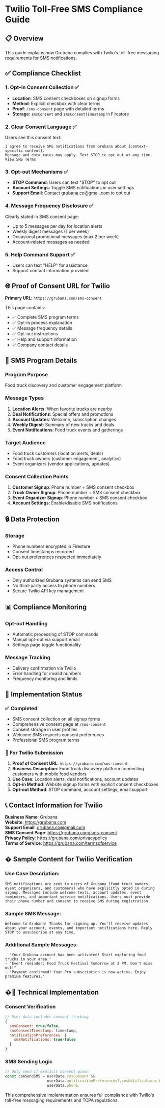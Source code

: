 # Twilio Toll-Free SMS Compliance Guide

## 📋 Overview
This guide explains how Grubana complies with Twilio's toll-free messaging requirements for SMS notifications.

## ✅ Compliance Checklist

### 1. **Opt-in Consent Collection** ✅
- **Location**: SMS consent checkboxes on signup forms
- **Method**: Explicit checkbox with clear terms
- **Proof**: `/sms-consent` page with detailed terms
- **Storage**: `smsConsent` and `smsConsentTimestamp` in Firestore

### 2. **Clear Consent Language** ✅
Users see this consent text:
```
I agree to receive SMS notifications from Grubana about [context-specific content]. 
Message and data rates may apply. Text STOP to opt out at any time. 
View SMS Terms
```

### 3. **Opt-out Mechanisms** ✅
- **STOP Command**: Users can text "STOP" to opt out
- **Account Settings**: Toggle SMS notifications in user settings
- **Support Email**: Contact grubana.co@gmail.com to opt out

### 4. **Message Frequency Disclosure** ✅
Clearly stated in SMS consent page:
- Up to 5 messages per day for location alerts
- Weekly digest messages (1 per week)
- Occasional promotional messages (max 2 per week)
- Account-related messages as needed

### 5. **Help Command Support** ✅
- Users can text "HELP" for assistance
- Support contact information provided

## 🌐 **Proof of Consent URL for Twilio**

**Primary URL**: `https://grubana.com/sms-consent`

This page contains:
- ✅ Complete SMS program terms
- ✅ Opt-in process explanation
- ✅ Message frequency details
- ✅ Opt-out instructions
- ✅ Help and support information
- ✅ Company contact details

## 📱 **SMS Program Details**

### **Program Purpose**
Food truck discovery and customer engagement platform

### **Message Types**
1. **Location Alerts**: When favorite trucks are nearby
2. **Deal Notifications**: Special offers and promotions
3. **Account Updates**: Welcome, subscription changes
4. **Weekly Digest**: Summary of new trucks and deals
5. **Event Notifications**: Food truck events and gatherings

### **Target Audience**
- Food truck customers (location alerts, deals)
- Food truck owners (customer engagement, analytics)
- Event organizers (vendor applications, updates)

### **Consent Collection Points**
1. **Customer Signup**: Phone number + SMS consent checkbox
2. **Truck Owner Signup**: Phone number + SMS consent checkbox  
3. **Event Organizer Signup**: Phone number + SMS consent checkbox
4. **Account Settings**: Enable/disable SMS notifications

## 🔒 **Data Protection**

### **Storage**
- Phone numbers encrypted in Firestore
- Consent timestamps recorded
- Opt-out preferences respected immediately

### **Access Control**
- Only authorized Grubana systems can send SMS
- No third-party access to phone numbers
- Secure Twilio API key management

## 📊 **Compliance Monitoring**

### **Opt-out Handling**
- Automatic processing of STOP commands
- Manual opt-out via support email
- Settings page toggle functionality

### **Message Tracking**
- Delivery confirmation via Twilio
- Error handling for invalid numbers
- Frequency monitoring and limits

## 🚀 **Implementation Status**

### ✅ **Completed**
- SMS consent collection on all signup forms
- Comprehensive consent page at `/sms-consent`
- Consent storage in user profiles
- Welcome SMS respects consent preferences
- Professional SMS program terms

### 📝 **For Twilio Submission**
1. **Proof of Consent URL**: `https://grubana.com/sms-consent`
2. **Business Description**: Food truck discovery platform connecting customers with mobile food vendors
3. **Use Case**: Location alerts, deal notifications, account updates
4. **Opt-in Method**: Website signup forms with explicit consent checkboxes
5. **Opt-out Method**: STOP command, account settings, email support

## 📞 **Contact Information for Twilio**

**Business Name**: Grubana  
**Website**: https://grubana.com  
**Support Email**: grubana.co@gmail.com  
**SMS Consent Page**: https://grubana.com/sms-consent  
**Privacy Policy**: https://grubana.com/privacypolicy  
**Terms of Service**: https://grubana.com/termsofservice  

## � Sample Content for Twilio Verification

### Use Case Description:
```
SMS notifications are sent to users of Grubana (food truck owners, event organizers, and customers) who have explicitly opted in during signup. Messages include welcome texts, account updates, event reminders, and important service notifications. Users must provide their phone number and consent to receive SMS during registration.
```

### Sample SMS Message:
```
Welcome to Grubana! Thanks for signing up. You'll receive updates about your account, events, and important notifications here. Reply STOP to unsubscribe at any time.
```

### Additional Sample Messages:
```
- "Your Grubana account has been activated! Start exploring food trucks in your area."
- "Event reminder: Food Truck Festival tomorrow at 2 PM. Don't miss out!"
- "Payment confirmed! Your Pro subscription is now active. Enjoy premium features."
```

## �🔧 **Technical Implementation**

### **Consent Verification**
```javascript
// User data includes consent tracking
{
  smsConsent: true/false,
  smsConsentTimestamp: timestamp,
  notificationPreferences: {
    smsNotifications: true/false
  }
}
```

### **SMS Sending Logic**
```javascript
// Only send if explicit consent given
const canSendSMS = userData.smsConsent && 
                   userData.notificationPreferences?.smsNotifications && 
                   userData.phone;
```

This comprehensive implementation ensures full compliance with Twilio's toll-free messaging requirements and TCPA regulations.
